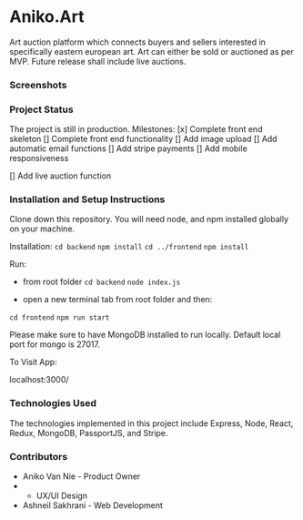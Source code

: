 # Aniko.Art

Art auction platform which connects buyers and sellers interested in specifically eastern european art. Art can either be sold or auctioned as per MVP. Future release shall include live auctions.

### Screenshots

### Project Status

The project is still in production.
Milestones:
[x] Complete front end skeleton
[] Complete front end functionality
[] Add image upload
[] Add automatic email functions
[] Add stripe payments
[] Add mobile responsiveness

[] Add live auction function

### Installation and Setup Instructions

Clone down this repository. You will need node, and npm installed globally on your machine.

Installation:
`cd backend`
`npm install`
`cd ../frontend`
`npm install`

Run:

- from root folder
  `cd backend`
  `node index.js`

- open a new terminal tab from root folder and then:

`cd frontend`
`npm run start`

Please make sure to have MongoDB installed to run locally. Default local port for mongo is 27017.

To Visit App:

localhost:3000/

### Technologies Used

The technologies implemented in this project include Express, Node, React, Redux, MongoDB, PassportJS, and Stripe.

### Contributors

- Aniko Van Nie - Product Owner
- - UX/UI Design
- Ashneil Sakhrani - Web Development
